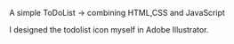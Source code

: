 A simple ToDoList -> combining HTML,CSS and JavaScript

I designed the todolist icon myself in Adobe Illustrator.
